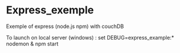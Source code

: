 # Express_exemple
Exemple of express (node.js npm) with couchDB

To launch on local server (windows) : set DEBUG=express_example:* nodemon & npm start
